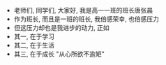 - 老师们, 同学们, 大家好, 我是高一一班的班长唐张晨
- 作为班长, 而且是一班的班长, 我倍感荣幸, 也倍感压力
- 但这压力却也是我进步的动力, 正如
- 其一, 在于学习
- 其二, 在于生活
- 其三, 在于成长 "从心所欲不逾矩"